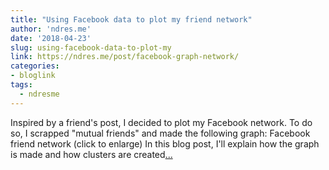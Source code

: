 ```yaml
---
title: "Using Facebook data to plot my friend network"
author: 'ndres.me'
date: '2018-04-23'
slug: using-facebook-data-to-plot-my
link: https://ndres.me/post/facebook-graph-network/
categories:
- bloglink
tags:
  - ndresme
---
```


Inspired by a friend's post, I decided to plot my Facebook network. To do so, I scrapped "mutual friends" and made the following graph: Facebook friend network (click to enlarge) In this blog post, I'll explain how the graph is made and how clusters are created[... <i class="fas fa-external-link-alt"></i>](https://ndres.me/post/facebook-graph-network/)

